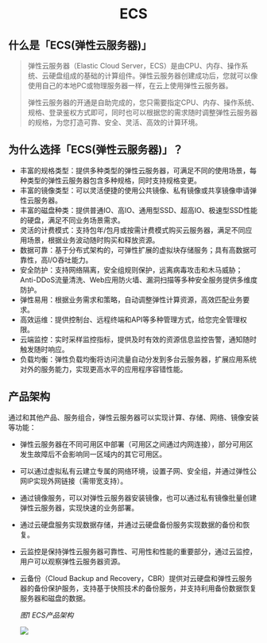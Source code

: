<h1 align="center">ECS</h1>

## 什么是「ECS(弹性云服务器)」

> 弹性云服务器（Elastic Cloud Server，ECS）是由CPU、内存、操作系统、云硬盘组成的基础的计算组件。弹性云服务器创建成功后，您就可以像使用自己的本地PC或物理服务器一样，在云上使用弹性云服务器。
>
> 弹性云服务器的开通是自助完成的，您只需要指定CPU、内存、操作系统、规格、登录鉴权方式即可，同时也可以根据您的需求随时调整弹性云服务器的规格，为您打造可靠、安全、灵活、高效的计算环境。

## 为什么选择「ECS(弹性云服务器)」？

- 丰富的规格类型：提供多种类型的弹性云服务器，可满足不同的使用场景，每种类型的弹性云服务器包含多种规格，同时支持规格变更。
- 丰富的镜像类型：可以灵活便捷的使用公共镜像、私有镜像或共享镜像申请弹性云服务器。
- 丰富的磁盘种类：提供普通IO、高IO、通用型SSD、超高IO、极速型SSD性能的硬盘，满足不同业务场景需求。
- 灵活的计费模式：支持包年/包月或按需计费模式购买云服务器，满足不同应用场景，根据业务波动随时购买和释放资源。
- 数据可靠：基于分布式架构的，可弹性扩展的虚拟块存储服务；具有高数据可靠性，高I/O吞吐能力。
- 安全防护：支持网络隔离，安全组规则保护，远离病毒攻击和木马威胁；Anti-DDoS流量清洗、Web应用防火墙、漏洞扫描等多种安全服务提供多维度防护。
- 弹性易用：根据业务需求和策略，自动调整弹性计算资源，高效匹配业务要求。
- 高效运维：提供控制台、远程终端和API等多种管理方式，给您完全管理权限。
- 云端监控：实时采样监控指标，提供及时有效的资源信息监控告警，通知随时触发随时响应。
- 负载均衡：弹性负载均衡将访问流量自动分发到多台云服务器，扩展应用系统对外的服务能力，实现更高水平的应用程序容错性能。

## 产品架构

通过和其他产品、服务组合，弹性云服务器可以实现计算、存储、网络、镜像安装等功能：

- 弹性云服务器在不同可用区中部署（可用区之间通过内网连接），部分可用区发生故障后不会影响同一区域内的其它可用区。

- 可以通过虚拟私有云建立专属的网络环境，设置子网、安全组，并通过弹性公网IP实现外网链接（需带宽支持）。

- 通过镜像服务，可以对弹性云服务器安装镜像，也可以通过私有镜像批量创建弹性云服务器，实现快速的业务部署。

- 通过云硬盘服务实现数据存储，并通过云硬盘备份服务实现数据的备份和恢复。

- 云监控是保持弹性云服务器可靠性、可用性和性能的重要部分，通过云监控，用户可以观察弹性云服务器资源。

- 云备份（Cloud Backup and Recovery，CBR）提供对云硬盘和弹性云服务器的备份保护服务，支持基于快照技术的备份服务，并支持利用备份数据恢复服务器和磁盘的数据。

  *图1 ECS产品架构*

  <image src="images/1.png">